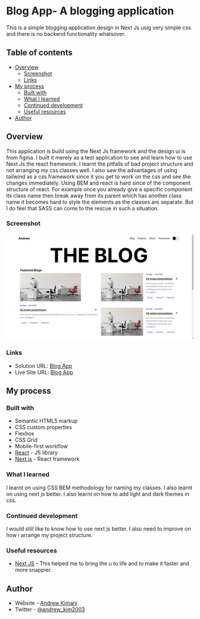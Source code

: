 # Blog App- A blogging application

This is a simple blogging application design in Next Js usig very simple css and there is no backend functionality whatsover.

## Table of contents

- [Overview](#overview)
  - [Screenshot](#screenshot)
  - [Links](#links)
- [My process](#my-process)
  - [Built with](#built-with)
  - [What I learned](#what-i-learned)
  - [Continued development](#continued-development)
  - [Useful resources](#useful-resources)
- [Author](#author)


## Overview

This application is build using the Next Js framework and the design ui is from figma.
I built it merely as a test application to see and learn how to use Next Js the react framework.
I learnt the pitfalls of bad project structure and not arranging my css classes well.
I also saw the advantages of using tailwind as a css framework since it you get to work on the css and see the changes immediately.
Using BEM and react is hard since of the component structure of react.
For example once you already give a specific component its class name then break away from its parent which has another class name it becomes hard to style the elements as the classes are separate.
But I do feel that SASS can come to the rescue in such a situation.

### Screenshot

![](./screenshot.png)

### Links

- Solution URL: [Blog App](https://blog-app-five-sable.vercel.app/)
- Live Site URL: [Blog App](https://blog-app-five-sable.vercel.app/)

## My process

### Built with

- Semantic HTML5 markup
- CSS custom properties
- Flexbox
- CSS Grid
- Mobile-first workflow
- [React](https://reactjs.org/) - JS library
- [Next.js](https://nextjs.org/) - React framework


### What I learned

I learnt on using CSS BEM methodology for naming my classes.
I also learnt on using next js better.
I also learnt on how to add light and dark themes in css.

### Continued development

I would still like to know how to use next js better.
I also need to improve on how i arrange my project structure.


### Useful resources

- [Next JS](https://nextjs.org/docs) - This helped me to bring the u to life and to make it faster and more snappier.
## Author

- Website - [Andrew Kimani](https://www.andrewkimani.tech/)
- Twitter - [@andrew_kim2003](https://x.com/andrew_kim2003)

